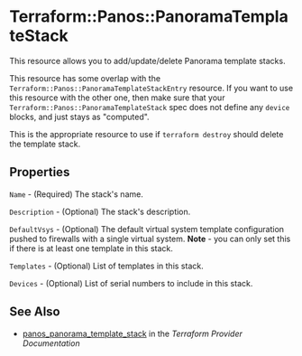 # Terraform::Panos::PanoramaTemplateStack

This resource allows you to add/update/delete Panorama template stacks.

This resource has some overlap with the `Terraform::Panos::PanoramaTemplateStackEntry`
resource.  If you want to use this resource with the other one, then make
sure that your `Terraform::Panos::PanoramaTemplateStack` spec does not define any
`device` blocks, and just stays as "computed".

This is the appropriate resource to use if `terraform destroy` should delete
the template stack.

## Properties

`Name` - (Required) The stack's name.

`Description` - (Optional) The stack's description.

`DefaultVsys` - (Optional) The default virtual system template configuration
pushed to firewalls with a single virtual system.  **Note** - you can only
set this if there is at least one template in this stack.

`Templates` - (Optional) List of templates in this stack.

`Devices` - (Optional) List of serial numbers to include in this stack.


## See Also

* [panos_panorama_template_stack](https://www.terraform.io/docs/providers/panos/r/panorama_template_stack.html) in the _Terraform Provider Documentation_
